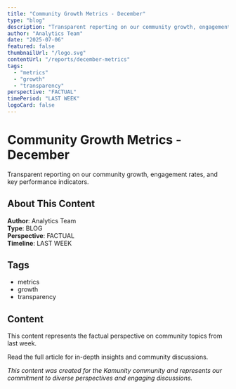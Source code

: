 ```yaml
---
title: "Community Growth Metrics - December"
type: "blog"
description: "Transparent reporting on our community growth, engagement rates, and key performance indicators."
author: "Analytics Team"
date: "2025-07-06"
featured: false
thumbnailUrl: "/logo.svg"
contentUrl: "/reports/december-metrics"
tags:
  - "metrics"
  - "growth"
  - "transparency"
perspective: "FACTUAL"
timePeriod: "LAST WEEK"
logoCard: false
---
```

# Community Growth Metrics - December

Transparent reporting on our community growth, engagement rates, and key performance indicators.

## About This Content

**Author**: Analytics Team  
**Type**: BLOG  
**Perspective**: FACTUAL  
**Timeline**: LAST WEEK  



## Tags

- metrics
- growth
- transparency

## Content

This content represents the factual perspective on community topics from last week. 



Read the full article for in-depth insights and community discussions.


*This content was created for the Kamunity community and represents our commitment to diverse perspectives and engaging discussions.*
